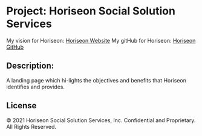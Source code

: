 
# Project: Horiseon Social Solution Services
   My vision for Horiseon: [Horiseon Website](https://jeminick.github.io/Horiseon-Eds-Beta/)
   My gitHub for Horiseon: [Horiseon GitHub](https://github.com/JEMinick/Horiseon-Eds-Beta/)
   
## Description:
   A landing page which hi-lights the objectives and benefits that Horiseon identifies and provides.

## License
© 2021 Horiseon Social Solution Services, Inc. Confidential and Proprietary. All Rights Reserved.

